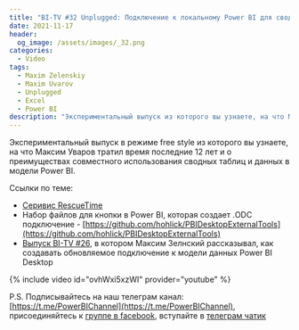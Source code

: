 ```yaml
---
title: "BI-TV #32 Unplugged: Подключение к локальному Power BI для сводных MS Excel, аналитика рабочего времени"
date: 2021-11-17
header:
  og_image: /assets/images/_32.png
categories:
  - Video
tags:
  - Maxim Zelenskiy
  - Maxim Uvarov
  - Unplugged
  - Excel
  - Power BI
description: "Экспериментальный выпуск из которого вы узнаете, на что Максим Уваров тратил время последние 12 лет и о преимуществах совместного использования сводных таблиц и данных в модели Power BI"
---
```


Экспериментальный выпуск в режиме free style из которого вы узнаете, на что Максим Уваров тратил время последние 12 лет и о преимуществах совместного использования сводных таблиц и данных в модели Power BI. 

Ссылки по теме:

- [Серивис RescueTime](https://www.rescuetime.com/dashboard)
- Набор файлов для кнопки в Power BI, которая создает .ODC подключение - [https://github.com/hohlick/PBIDesktopExternalTools](https://github.com/hohlick/PBIDesktopExternalTools)
- [Выпуск BI-TV #26](https://bi-tv.ru/video/26_Connect_to_powerbi_data_model_from_Excel/), в котором Максим Зелнский рассказывал, как создавать обновляемое подключение к модели данных Power BI Desktop 


{% include video id="ovhWxi5xzWI" provider="youtube" %}

P.S. Подписывайтесь на наш телеграм канал: [https://t.me/PowerBIChannel](https://t.me/PowerBIChannel), присоединяйтесь к [группе в facebook](https://www.facebook.com/groups/powerBiForever), вступайте в [телеграм чатик](https://t.me/PBI_Rus/)
